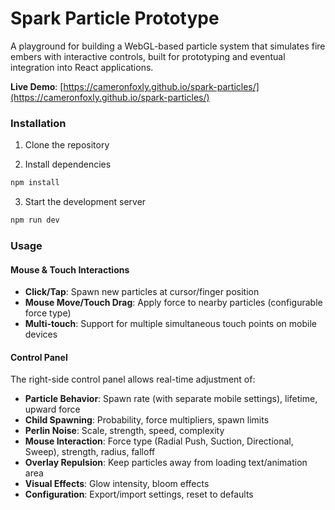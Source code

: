 # Spark Particle Prototype

A playground for building a WebGL-based particle system that simulates fire embers with interactive controls, built for prototyping and eventual integration into React applications.

**Live Demo**: [https://cameronfoxly.github.io/spark-particles/](https://cameronfoxly.github.io/spark-particles/)

### Installation

1. Clone the repository

2. Install dependencies
```bash
npm install
```

3. Start the development server
```bash
npm run dev
```

### Usage

#### Mouse & Touch Interactions
- **Click/Tap**: Spawn new particles at cursor/finger position
- **Mouse Move/Touch Drag**: Apply force to nearby particles (configurable force type)
- **Multi-touch**: Support for multiple simultaneous touch points on mobile devices

#### Control Panel
The right-side control panel allows real-time adjustment of:

- **Particle Behavior**: Spawn rate (with separate mobile settings), lifetime, upward force
- **Child Spawning**: Probability, force multipliers, spawn limits
- **Perlin Noise**: Scale, strength, speed, complexity
- **Mouse Interaction**: Force type (Radial Push, Suction, Directional, Sweep), strength, radius, falloff
- **Overlay Repulsion**: Keep particles away from loading text/animation area
- **Visual Effects**: Glow intensity, bloom effects
- **Configuration**: Export/import settings, reset to defaults
